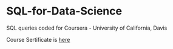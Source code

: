 # SQL-for-Data-Science
SQL queries coded for Coursera - University of California, Davis

Course Sertificate is [here](https://www.coursera.org/account/accomplishments/verify/KN2KWN8LDJXU)
